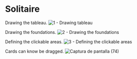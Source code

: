 # Solitaire
 
 Drawing the tableau.
![1 - Drawing tableau](https://user-images.githubusercontent.com/66743720/141697485-f370bab2-09c6-4245-9f11-568ff56992cb.PNG)

Drawing the foundations.
![2 - Drawing the foundations](https://user-images.githubusercontent.com/66743720/141697492-94720202-ecdc-4de9-910f-8c5b37952b35.PNG)

Defining the clickable areas.
![3 - Defining the clickable areas](https://user-images.githubusercontent.com/66743720/141697493-84ea21f4-f5e8-44f5-a1b3-80a1f3b39961.PNG)

Cards can know be dragged.
![Captura de pantalla (74)](https://user-images.githubusercontent.com/66743720/144151995-85688aa7-bd6f-4d76-b9d1-47c810090a6b.png)

